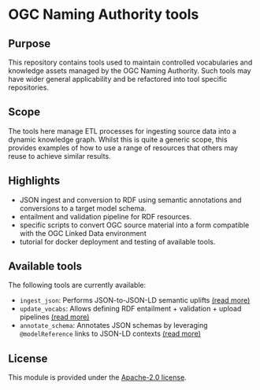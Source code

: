# OGC Naming Authority tools

## Purpose
This repository contains tools used to maintain controlled vocabularies and knowledge assets managed by the OGC Naming Authority. Such tools may have wider general applicability and be refactored into tool specific repositories.

## Scope
The tools here manage ETL processes for ingesting source data into a dynamic knowledge graph. Whilst this is quite a generic scope, this provides examples of how to use a range of resources that others may reuse to achieve similar results.

## Highlights

* JSON ingest and conversion to RDF using semantic annotations and conversions to a target model schema.
* entailment and validation pipeline for RDF resources.
* specific scripts to convert OGC source material into a form compatible with the OGC Linked Data environment
* tutorial for docker deployment and testing of available tools.

## Available tools

The following tools are currently available:

* `ingest_json`: Performs JSON-to-JSON-LD semantic uplifts [(read more)](https://opengeospatial.github.io/ogc-na-tools/reference/ogc/na/ingest_json/) 
* `update_vocabs`: Allows defining RDF entailment + validation + upload pipelines [(read more)](https://opengeospatial.github.io/ogc-na-tools/reference/ogc/na/update_vocabs/)
* `annotate_schema`: Annotates JSON schemas by leveraging `@modelReference` links to JSON-LD contexts [(read more)](https://opengeospatial.github.io/ogc-na-tools/reference/ogc/na/annotate_schema/)

## License

This module is provided under the [Apache-2.0 license](https://www.apache.org/licenses/LICENSE-2.0).
